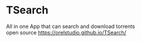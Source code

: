 # TSearch
All in one App that can search and download torrents<br>
open source
https://orelstudio.github.io/TSearch/
